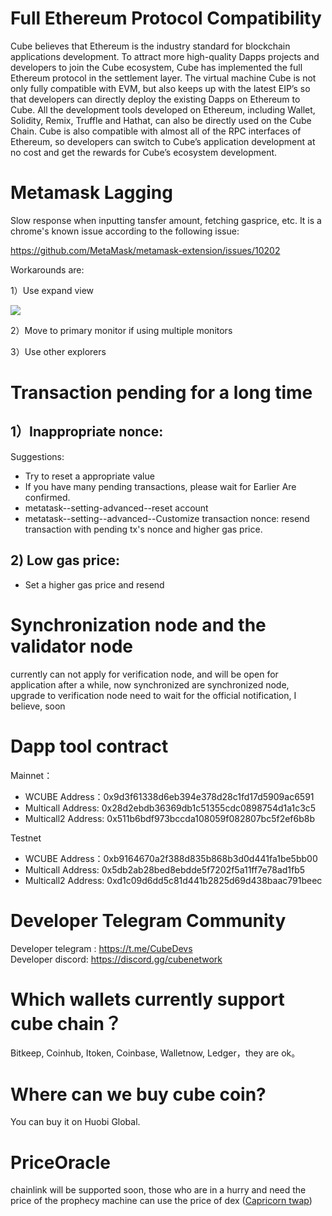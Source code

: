 
# Full Ethereum Protocol Compatibility


Cube believes that Ethereum is the industry standard for blockchain applications development. To attract more high-quality Dapps projects and developers to join the Cube
ecosystem, Cube has implemented the full Ethereum protocol in the settlement layer.
The virtual machine Cube is not only fully compatible with EVM, but also keeps
up with the latest EIP’s so that developers can directly deploy the existing Dapps on
Ethereum to Cube. All the development tools developed on Ethereum, including Wallet,
Solidity, Remix, Truffle and Hathat, can also be directly used on the Cube Chain.
Cube is also compatible with almost all of the RPC interfaces of Ethereum, so developers
can switch to Cube’s application development at no cost and get the rewards for Cube’s
ecosystem development.


# Metamask Lagging 

Slow response when inputting tansfer amount, fetching gasprice, etc. It is a chrome's known issue according to the following issue:

https://github.com/MetaMask/metamask-extension/issues/10202

Workarounds are:

1）Use expand view

![](../images/metamask_lag.jpg)

2）Move to primary monitor if using multiple monitors

3）Use other explorers

# Transaction pending for a long time

## 1）Inappropriate nonce:
Suggestions:

- Try to reset a appropriate value
- If you have many pending transactions, please wait for Earlier Are confirmed.
- metatask--setting-advanced--reset account
- metatask--setting--advanced--Customize transaction nonce: resend transaction with pending tx's nonce and higher gas price.

## 2) Low gas price: 
- Set a higher gas price and resend


#  Synchronization node and the validator node

currently can not apply for verification node, and will be open for application after a while, now synchronized are synchronized node, upgrade to verification node need to wait for the official notification, I believe, soon

# Dapp tool contract

Mainnet：

* WCUBE Address：0x9d3f61338d6eb394e378d28c1fd17d5909ac6591
* Multicall Address: 0x28d2ebdb36369db1c51355cdc0898754d1a1c3c5
* Multicall2 Address: 0x511b6bdf973bccda108059f082807bc5f2ef6b8b

Testnet

* WCUBE Address：0xb9164670a2f388d835b868b3d0d441fa1be5bb00
* Multicall Address: 0x5db2ab28bed8ebdde5f7202f5a11ff7e78ad1fb5
* Multicall2 Address: 0xd1c09d6dd5c81d441b2825d69d438baac791beec

# Developer Telegram Community 

Developer telegram : https://t.me/CubeDevs  
Developer discord: https://discord.gg/cubenetwork

# Which wallets currently support cube chain？

Bitkeep, Coinhub, Itoken, Coinbase, Walletnow, Ledger，they are ok。

# Where can we buy cube coin?

You can buy it on Huobi Global.

# PriceOracle

chainlink will be supported soon, those who are in a hurry and need the price of the prophecy machine can use the price of dex ([Capricorn twap][capricorn])

 [capricorn]:https://www.capricorn.finance/

